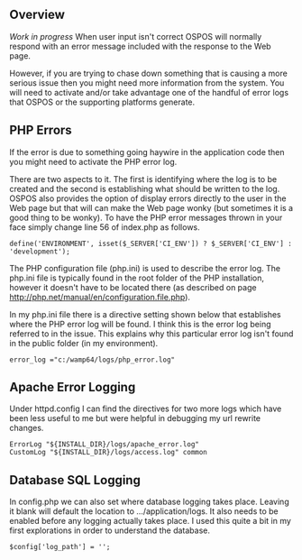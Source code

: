 ## Overview
_Work in progress_
When user input isn't correct OSPOS will normally respond with an error message included with the response to the Web page.

However, if you are trying to chase down something that is causing a more serious issue then you might need more information from the system. You will need to activate and/or take advantage one of the handful of error logs that OSPOS or the supporting platforms generate.

## PHP Errors

If the error is due to something going haywire in the application code then you might need to activate the PHP error log.

There are two aspects to it.  The first is identifying where the log is to be created and the second is establishing what should be written to the log.  OSPOS also provides the option of display errors directly to the user in the Web page but that will can make the Web page wonky (but sometimes it is a good thing to be wonky).   To have the PHP error messages thrown in your face simply change line 56 of index.php as follows.
```
define('ENVIRONMENT', isset($_SERVER['CI_ENV']) ? $_SERVER['CI_ENV'] : 'development'); 
```

The PHP configuration file (php.ini) is used to describe the error log.   The php.ini file is typically found in the root folder of the PHP installation, however it doesn't have to be located there (as described on page http://php.net/manual/en/configuration.file.php).

In my php.ini file there is a directive setting shown below that establishes where the PHP error log will be found.  I think this is the error log being referred to in the issue.  This explains why this particular error log isn't found in the public folder (in my environment).
```
error_log ="c:/wamp64/logs/php_error.log"
```

## Apache Error Logging

Under httpd.config I can find the directives for two more logs which have been less useful to me but were helpful in debugging my url rewrite changes.
```
ErrorLog "${INSTALL_DIR}/logs/apache_error.log"
CustomLog "${INSTALL_DIR}/logs/access.log" common
```

## Database SQL Logging

In config.php we can also set where database logging takes place. Leaving it blank will default the location to .../application/logs.  It also needs to be enabled before any logging actually takes place.  I used this quite a bit in my first explorations in order to understand the database.
```
$config['log_path'] = ''; 
```
  
  